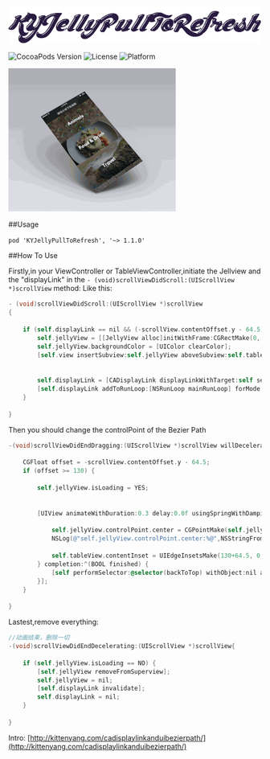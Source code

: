 
<p align="left" >
  <img src="logo.png" alt="KYParallaxView" title="KYParallaxView">
</p>


![CocoaPods Version](https://img.shields.io/badge/pod-v1.1.0-brightgreen.svg)
![License](https://img.shields.io/badge/license-MIT-blue.svg)
![Platform](https://img.shields.io/badge/platform-iOS-red.svg)



![](ball.gif)


##Usage

`pod 'KYJellyPullToRefresh', '~> 1.1.0'`


##How To Use

Firstly,in your ViewController or TableViewController,initiate the Jellview and the "displayLink"  in the `- (void)scrollViewDidScroll:(UIScrollView *)scrollView`  method:
Like this:
```objective-c
- (void)scrollViewDidScroll:(UIScrollView *)scrollView
{
    
    if (self.displayLink == nil && (-scrollView.contentOffset.y - 64.5) > 0) {
        self.jellyView = [[JellyView alloc]initWithFrame:CGRectMake(0, -jellyHeaderHeight , [UIScreen mainScreen].bounds.size.width, jellyHeaderHeight)];
        self.jellyView.backgroundColor = [UIColor clearColor];
        [self.view insertSubview:self.jellyView aboveSubview:self.tableView];
        
        
        self.displayLink = [CADisplayLink displayLinkWithTarget:self selector:@selector(displayLinkAction:)];
        [self.displayLink addToRunLoop:[NSRunLoop mainRunLoop] forMode:NSRunLoopCommonModes];
    }

}
```

Then you should change the controlPoint of the Bezier Path

```objective-c
-(void)scrollViewDidEndDragging:(UIScrollView *)scrollView willDecelerate:(BOOL)decelerate{

    CGFloat offset = -scrollView.contentOffset.y - 64.5;
    if (offset >= 130) {
        
        self.jellyView.isLoading = YES;
        
        
        [UIView animateWithDuration:0.3 delay:0.0f usingSpringWithDamping:0.4f initialSpringVelocity:0.0f options:UIViewAnimationOptionCurveEaseInOut animations:^{
            
            self.jellyView.controlPoint.center = CGPointMake(self.jellyView.userFrame.size.width / 2, jellyHeaderHeight);
            NSLog(@"self.jellyView.controlPoint.center:%@",NSStringFromCGPoint(self.jellyView.controlPoint.center));
            
            self.tableView.contentInset = UIEdgeInsetsMake(130+64.5, 0, 0, 0);
        } completion:^(BOOL finished) {
            [self performSelector:@selector(backToTop) withObject:nil afterDelay:2.0f];
        }];
    }
    
}

```

Lastest,remove everything:

```objective-c
//动画结束，删除一切
-(void)scrollViewDidEndDecelerating:(UIScrollView *)scrollView{

    if (self.jellyView.isLoading == NO) {
        [self.jellyView removeFromSuperview];
        self.jellyView = nil;
        [self.displayLink invalidate];
        self.displayLink = nil;
    }

}

```


Intro:  [http://kittenyang.com/cadisplaylinkanduibezierpath/](http://kittenyang.com/cadisplaylinkanduibezierpath/)


